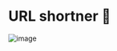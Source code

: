 # URL shortner 📎

![image](https://user-images.githubusercontent.com/89575154/140622855-2e53067f-6494-4e9e-a54f-4bd1f57c2be2.png)

